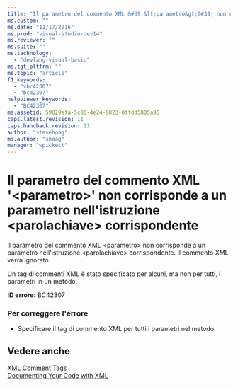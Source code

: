 ```yaml
---
title: "Il parametro del commento XML &#39;&lt;parametro&gt;&#39; non corrisponde a un parametro nell&#39;istruzione &lt;parolachiave&gt; corrispondente | Microsoft Docs"
ms.custom: ""
ms.date: "11/17/2016"
ms.prod: "visual-studio-dev14"
ms.reviewer: ""
ms.suite: ""
ms.technology: 
  - "devlang-visual-basic"
ms.tgt_pltfrm: ""
ms.topic: "article"
f1_keywords: 
  - "vbc42307"
  - "bc42307"
helpviewer_keywords: 
  - "BC42307"
ms.assetid: 59029afa-5c86-4e24-9823-0ffdd5805a95
caps.latest.revision: 11
caps.handback.revision: 11
author: "stevehoag"
ms.author: "shoag"
manager: "wpickett"
---
```

# Il parametro del commento XML &#39;&lt;parametro&gt;&#39; non corrisponde a un parametro nell&#39;istruzione &lt;parolachiave&gt; corrispondente
Il parametro del commento XML \<parametro\> non corrisponde a un parametro nell'istruzione \<parolachiave\> corrispondente. Il commento XML verrà ignorato.  
  
 Un tag di commenti XML è stato specificato per alcuni, ma non per tutti, i parametri in un metodo.  
  
 **ID errore:** BC42307  
  
### Per correggere l'errore  
  
-   Specificare il tag di commento XML per tutti i parametri nel metodo.  
  
## Vedere anche  
 [XML Comment Tags](/dotnet/visual-basic/language-reference/xmldoc/recommended-xml-tags-for-documentation-comments)   
 [Documenting Your Code with XML](/dotnet/visual-basic/programming-guide/program-structure/documenting-your-code-with-xml)